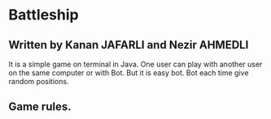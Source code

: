 # Battleship
## Written by Kanan JAFARLI and Nezir AHMEDLI
It is a simple game on terminal in Java. One user can play with another user on the same computer or with Bot. But it is easy bot. Bot each time give random positions.
## Game rules.
